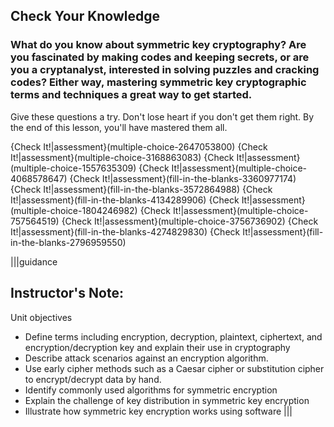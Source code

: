 ##       Check Your Knowledge

### What do you know about symmetric key cryptography?  Are you fascinated by making codes and keeping secrets, or are you a cryptanalyst, interested in solving puzzles and cracking codes? Either way, mastering symmetric key cryptographic terms and techniques a great way to get started.

Give these questions a try. Don't lose heart if you don't get them right. By the end of this lesson, you'll have mastered them all.

{Check It!|assessment}(multiple-choice-2647053800)
{Check It!|assessment}(multiple-choice-3168863083)
{Check It!|assessment}(multiple-choice-1557635309)
{Check It!|assessment}(multiple-choice-4068578647)
{Check It!|assessment}(fill-in-the-blanks-3360977174)
{Check It!|assessment}(fill-in-the-blanks-3572864988)
{Check It!|assessment}(fill-in-the-blanks-4134289906)
{Check It!|assessment}(multiple-choice-1804246982)
{Check It!|assessment}(multiple-choice-757564519)
{Check It!|assessment}(multiple-choice-3756736902)
{Check It!|assessment}(fill-in-the-blanks-4274829830)
{Check It!|assessment}(fill-in-the-blanks-2796959550)




 |||guidance
 ## Instructor's Note:
 Unit objectives
- Define  terms including encryption, decryption, plaintext, ciphertext, and encryption/decryption key and explain their use in cryptography 
 - Describe attack scenarios against an encryption algorithm.
- Use early cipher methods such as a Caesar cipher or substitution cipher to encrypt/decrypt data by hand. 
- Identify commonly used algorithms for symmetric encryption
- Explain the challenge of key distribution in symmetric key encryption
- Illustrate how symmetric key encryption works using software 
|||


